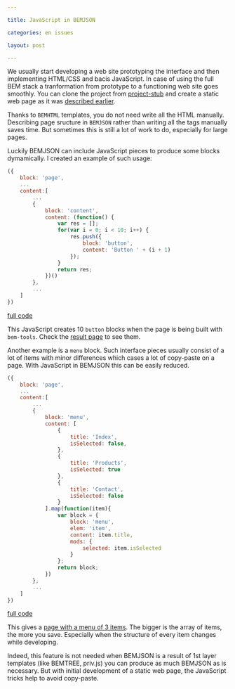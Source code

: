```yaml
---

title: JavaScript in BEMJSON

categories: en issues

layout: post

---
```

We usually start developing a web site prototyping the interface and then
implementing HTML/CSS and bacis JavaScript. In case
of using the full BEM stack a tranformation from prototype to a functioning web
site goes smoothly. You can clone the project from
[project-stub](https://github.com/bem/project-stub) and create a static web page
as it was [described
earlier](http://bem.info/articles/start-with-project-stub/).
<excerpt/>

Thanks to `BEMHTML` templates, you do not need write all the HTML manually.
Describing page sructure in `BEMJSON` rather than writing all the tags manually
saves time. But sometimes this is still a lot of work to do, especially for large
pages.

Luckily BEMJSON can include JavaScript pieces to produce some blocks dymamically.
I created an example of such usage:

```js
({
    block: 'page',
    ...
    content:[
        ...
        {
            block: 'content',
            content: (function() {
                var res = [];
                for(var i = 0; i < 10; i++) {
                    res.push({
                        block: 'button',
                        content: 'Button ' + (i + 1)
                    });
                }
                return res;
            })()
        },
        ...
    ]
})
```
[full
code](https://github.com/varya/dynamic-bemjson/blob/master/desktop.bundles/page1/page1.bemjson.js)

This JavaScript creates 10 `button` blocks when the page is being built with
`bem-tools`.
Check the [result
page](http://varya.me/dynamic-bemjson/desktop.bundles/page1/page1.html)
to see them.

Another example is a `menu` block. Such interface pieces usually consist of a
lot of items with minor differences which cases a lot of copy-paste on a page.
With JavaScript in BEMJSON this can be easily reduced.

```js
({
    block: 'page',
    ...
    content:[
        ...
        {
            block: 'menu',
            content: [
                {
                    title: 'Index',
                    isSelected: false,
                },
                {
                    title: 'Products',
                    isSelected: true
                },
                {
                    title: 'Contact',
                    isSelected: false
                }
            ].map(function(item){
                var block = {
                    block: 'menu',
                    elem: 'item',
                    content: item.title,
                    mods: {
                        selected: item.isSelected
                    }
                };
                return block;
            })
        },
        ...
    ]
})
```
[full
code](https://github.com/varya/dynamic-bemjson/blob/master/desktop.bundles/page2/page2.bemjson.js)

This gives a [page with a menu of 3 items](http://varya.me/dynamic-bemjson/desktop.bundles/page2/page2.html).
The bigger is the array of items, the more you save. Especially when the structure
of every item changes while developing.

Indeed, this feature is not needed when BEMJSON is a result of 1st layer templates
(like BEMTREE, priv.js) you can produce as much BEMJSON as is necessary. But with
initial development of a static web page, the JavaScript tricks help to avoid
copy-paste.
